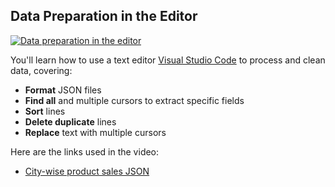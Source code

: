 ## Data Preparation in the Editor

[![Data preparation in the editor](https://i.ytimg.com/vi_webp/99lYu43L9uM/sddefault.webp)](https://youtu.be/99lYu43L9uM)

You'll learn how to use a text editor [Visual Studio Code](https://code.visualstudio.com/) to process and clean data, covering:

- **Format** JSON files
- **Find all** and multiple cursors to extract specific fields
- **Sort** lines
- **Delete duplicate** lines
- **Replace** text with multiple cursors

Here are the links used in the video:

- [City-wise product sales JSON](https://drive.google.com/file/d/1VEnKChf4i04iKsQfw0MwoJlfkOBGQ65B/view?usp=drive_link)
